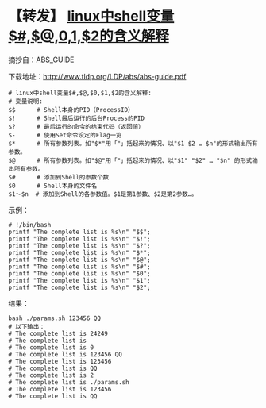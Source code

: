 #		【转发】 [linux中shell变量$#,$@,$0,$1,$2的含义解释](https://www.cnblogs.com/fhefh/archive/2011/04/15/2017613.html)

摘抄自：ABS_GUIDE

下载地址：http://www.tldp.org/LDP/abs/abs-guide.pdf

```shell
# linux中shell变量$#,$@,$0,$1,$2的含义解释: 
# 变量说明: 
$$ 		# Shell本身的PID（ProcessID） 
$! 		# Shell最后运行的后台Process的PID 
$? 		# 最后运行的命令的结束代码（返回值） 
$- 		# 使用Set命令设定的Flag一览 
$* 		# 所有参数列表。如"$*"用「"」括起来的情况、以"$1 $2 … $n"的形式输出所有参数。 
$@ 		# 所有参数列表。如"$@"用「"」括起来的情况、以"$1" "$2" … "$n" 的形式输出所有参数。 
$# 		# 添加到Shell的参数个数 
$0 		# Shell本身的文件名 
$1～$n  # 添加到Shell的各参数值。$1是第1参数、$2是第2参数…。 
```

示例：

```shell
# !/bin/bash
printf "The complete list is %s\n" "$$";
printf "The complete list is %s\n" "$!";
printf "The complete list is %s\n" "$?";
printf "The complete list is %s\n" "$*";
printf "The complete list is %s\n" "$@";
printf "The complete list is %s\n" "$#";
printf "The complete list is %s\n" "$0";
printf "The complete list is %s\n" "$1";
printf "The complete list is %s\n" "$2";
```

结果：

```shell
bash ./params.sh 123456 QQ
# 以下输出：
# The complete list is 24249
# The complete list is 
# The complete list is 0
# The complete list is 123456 QQ
# The complete list is 123456
# The complete list is QQ
# The complete list is 2
# The complete list is ./params.sh
# The complete list is 123456 
# The complete list is QQ
```